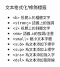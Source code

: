 文本格式化/修飾標籤
- `<b>` <small>視覺上的粗體文字</small>
- `<strong>` <small>語義上的強調</small>
- `<i>` <small>視覺上的斜體文字</small>
- `<em>` <small>語義上的強調/注重</small>
- `<small>` <small>縮小文本字體</small>
- `<sub>` <small>為文本添加下標字</small>
- `<sup>` <small>為文本添加上標字</small>
- `<ins>` <small>為文本添加插入字</small>
- `<del>` <small>為文本添加刪除線</small>